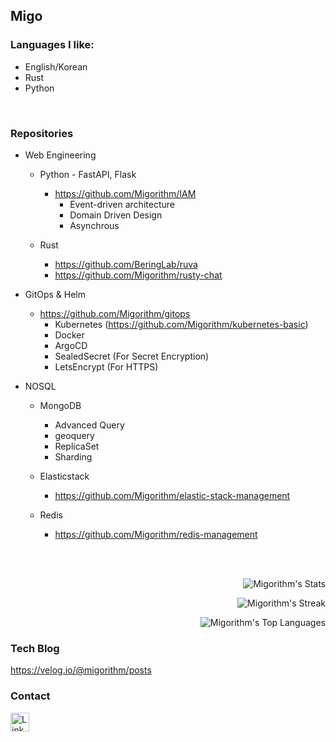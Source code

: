 ## Migo 

### Languages I like: 
- English/Korean
- Rust
- Python
<br>


### Repositories    
- Web Engineering
  - Python - FastAPI, Flask  
    - https://github.com/Migorithm/IAM
      - Event-driven architecture 
      - Domain Driven Design 
      - Asynchrous

  - Rust
    - https://github.com/BeringLab/ruva
    - https://github.com/Migorithm/rusty-chat

- GitOps & Helm
  - https://github.com/Migorithm/gitops
    - Kubernetes (https://github.com/Migorithm/kubernetes-basic)
    - Docker
    - ArgoCD
    - SealedSecret (For Secret Encryption)
    - LetsEncrypt (For HTTPS)


- NOSQL
  - MongoDB  
    - Advanced Query   
    - geoquery
    - ReplicaSet 
    - Sharding
    
  - Elasticstack
    - https://github.com/Migorithm/elastic-stack-management
 
  - Redis
    - https://github.com/Migorithm/redis-management



<br><br>

<div align=right>
  
  ![Migorithm's Stats](https://github-readme-stats.vercel.app/api?username=Migorithm&theme=vue-dark&show_icons=true&hide_border=true&count_private=true&include_all_commits=true)

  ![Migorithm's Streak](https://github-readme-streak-stats.herokuapp.com/?user=Migorithm&theme=vue-dark&hide_border=true)
  
  ![Migorithm's Top Languages](https://github-readme-stats.vercel.app/api/top-langs/?username=Migorithm&theme=vue-dark&show_icons=true&hide_border=true&layout=compact)




  </div>

### Tech Blog
https://velog.io/@migorithm/posts

### Contact
<p>
    <a href="https://www.linkedin.com/in/migo-lee-763874175/" target="_blank">
        <img alt="LinkedIn" src="https://img.shields.io/badge/linkedin-%230077B5.svg?&style=for-the-badge&logo=linkedin&logoColor=white" height="30"/>
    </a> 
</p>








<!---
Migorithm/Migorithm is a ✨ special ✨ repository because its `README.md` (this file) appears on your GitHub profile.
You can click the Preview link to take a look at your changes.
--->
